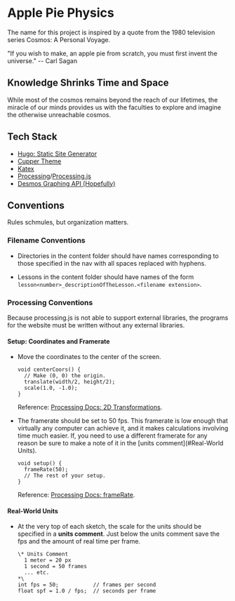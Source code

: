 # Apple Pie Physics

The name for this project is inspired by a quote from the 1980 television series Cosmos: A Personal Voyage.

"If you wish to make, an apple pie from scratch, you must first invent the universe."
-- Carl Sagan


## Knowledge Shrinks Time and Space
While most of the cosmos remains beyond the reach of our lifetimes, the miracle of our minds
provides us with the faculties to explore and imagine the otherwise unreachable cosmos.




## Tech Stack
*   [Hugo: Static Site Generator](https://gohugo.io/)
*   [Cupper Theme](https://themes.gohugo.io/cupper-hugo-theme/)
*   [Katex](https://katex.org/)
*   [Processing](https://processing.org/)/[Processing.js](http://processingjs.org/)
*   [Desmos Graphing API (Hopefully)](https://www.desmos.com/api/v1.4/docs/index.html)




## Conventions
Rules schmules, but organization matters.


### Filename Conventions
*   Directories in the content folder should have names corresponding to those
    specified in the nav with all spaces replaced with hyphens.

*   Lessons in the content folder should have names of the form 
    `lesson<number>_descriptionOfTheLesson.<filename extension>`.


### Processing Conventions
Because processing.js is not able to support external libraries, the programs for the
website must be written without any external libraries.

#### Setup: Coordinates and Framerate
*   Move the coordinates to the center of the screen.
    ```processing
    void centerCoors() {
      // Make (0, 0) the origin.
      translate(width/2, height/2);
      scale(1.0, -1.0);
    }
    ```
    Reference: [Processing Docs: 2D Transformations](https://processing.org/tutorials/transform2d/).

*   The framerate should be set to 50 fps. This framerate is low enough that virtually any
    computer can achieve it, and it makes calculations involving time much easier. If, you
    need to use a different framerate for any reason be sure to make a note of it in the 
    [units comment](#Real-World Units).
    ```processing
    void setup() {
      frameRate(50);
      // The rest of your setup.
    }
    ```
    Reference: [Processing Docs: frameRate](https://processing.org/reference/frameRate_.html).

#### Real-World Units
*   At the very top of each sketch, the scale for the units should be specified in a **units comment**.
    Just below the units comment save the fps and the amount of real time per frame.
    ```processing
    \* Units Comment
      1 meter = 20 px
      1 second = 50 frames
      ... etc.
    *\
    int fps = 50;           // frames per second
    float spf = 1.0 / fps;  // seconds per frame
    ```

